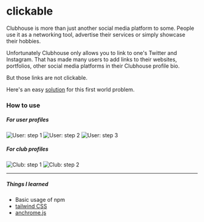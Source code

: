 # clickable

Clubhouse is more than just another social media platform to some. People use it as a networking tool, advertise their services or simply showcase their hobbies.

Unfortunately Clubhouse only allows you to link to one's Twitter and Instagram. That has made many users to add links to their websites, portfolios, other social media platforms in their Clubhouse profile bio.

But those links are not clickable.

Here's an easy [solution](https://isuru-nanayakkara.github.io/clickable/) for this first world problem.

### How to use

##### For user profiles
![User: step 1](https://github.com/Isuru-Nanayakkara/clickable/blob/main/screenshots/user-1.png "User: step 1")
![User: step 2](https://github.com/Isuru-Nanayakkara/clickable/blob/main/screenshots/user-2.png "User: step 2")
![User: step 3](https://github.com/Isuru-Nanayakkara/clickable/blob/main/screenshots/user-3.png "User: step 3")

##### For club profiles
![Club: step 1](https://github.com/Isuru-Nanayakkara/clickable/blob/main/screenshots/club-1.png "Club: step 1")
![Club: step 2](https://github.com/Isuru-Nanayakkara/clickable/blob/main/screenshots/club-2.png "Club: step 2")


***

##### Things I learned

- Basic usage of npm
- [tailwind CSS](https://tailwindcss.com)
- [anchrome.js](https://alexcorvi.github.io/anchorme.js/)
